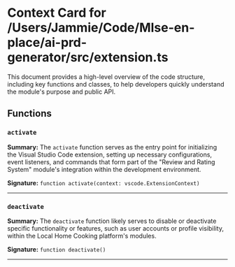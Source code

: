 # Context Card for /Users/Jammie/Code/MIse-en-place/ai-prd-generator/src/extension.ts

This document provides a high-level overview of the code structure, including key functions and classes, to help developers quickly understand the module's purpose and public API.

## Functions

### `activate`

**Summary:** The `activate` function serves as the entry point for initializing the Visual Studio Code extension, setting up necessary configurations, event listeners, and commands that form part of the "Review and Rating System" module's integration within the development environment.

**Signature:** `function activate(context: vscode.ExtensionContext)`

---

### `deactivate`

**Summary:** The `deactivate` function likely serves to disable or deactivate specific functionality or features, such as user accounts or profile visibility, within the Local Home Cooking platform's modules.

**Signature:** `function deactivate()`

---
